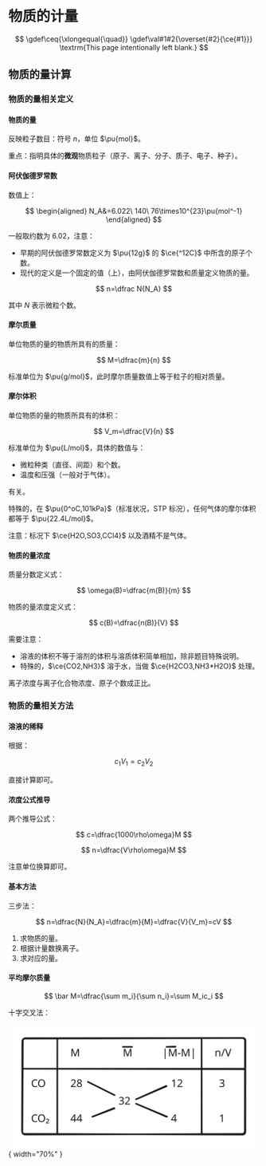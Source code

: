 # 物质的计量

$$
\gdef\ceq{\xlongequal{\quad}}
\gdef\val#1#2{\overset{#2}{\ce{#1}}}
\textrm{This page intentionally left blank.}
$$

## 物质的量计算

### 物质的量相关定义

#### 物质的量

反映粒子数目：符号 $n$，单位 $\pu{mol}$。

重点：指明具体的**微观**物质粒子（原子、离子、分子、质子、电子、种子）。

#### 阿伏伽德罗常数

数值上：

$$
\begin{aligned}
N_A&=6.022\ 140\ 76\times10^{23}\pu{mol^-1}
\end{aligned}
$$

一般取约数为 $6.02$，注意：

- 早期的阿伏伽德罗常数定义为 $\pu{12g}$ 的 $\ce{^12C}$ 中所含的原子个数。
- 现代的定义是一个固定的值（上），由阿伏伽德罗常数和质量定义物质的量。

$$
n=\dfrac N{N_A}
$$

其中 $N$ 表示微粒个数。

#### 摩尔质量

单位物质的量的物质所具有的质量：

$$
M=\dfrac{m}{n}
$$

标准单位为 $\pu{g/mol}$，此时摩尔质量数值上等于粒子的相对质量。

#### 摩尔体积

单位物质的量的物质所具有的体积：

$$
V_m=\dfrac{V}{n}
$$

标准单位为 $\pu{L/mol}$，具体的数值与：

- 微粒种类（直径、间距）和个数。
- 温度和压强（一般对于气体）。

有关。

特殊的，在 $\pu{0^oC,101kPa}$（标准状况，STP 标况），任何气体的摩尔体积都等于 $\pu{22.4L/mol}$。

注意：标况下 $\ce{H2O,SO3,CCl4}$ 以及酒精不是气体。

#### 物质的量浓度

质量分数定义式：

$$
\omega(B)=\dfrac{m(B)}{m}
$$

物质的量浓度定义式：

$$
c(B)=\dfrac{n(B)}{V}
$$

需要注意：

- 溶液的体积不等于溶剂的体积与溶质体积简单相加，除非题目特殊说明。
- 特殊的，$\ce{CO2,NH3}$ 溶于水，当做 $\ce{H2CO3,NH3*H2O}$ 处理。

离子浓度与离子化合物浓度、原子个数成正比。

### 物质的量相关方法

#### 溶液的稀释

根据：

$$
c_1V_1=c_2V_2
$$

直接计算即可。

#### 浓度公式推导

两个推导公式：

$$
c=\dfrac{1000\rho\omega}M
$$

$$
n=\dfrac{V\rho\omega}M
$$

注意单位换算即可。

#### 基本方法

三步法：

$$
n=\dfrac{N}{N_A}=\dfrac{m}{M}=\dfrac{V}{V_m}=cV
$$

1. 求物质的量。
2. 根据计量数换离子。
3. 求对应的量。

#### 平均摩尔质量

$$
\bar M=\dfrac{\sum m_i}{\sum n_i}=\sum M_ic_i
$$

十字交叉法：

![十字交叉法](./substance/十字交叉法.svg){ width="70%" }
